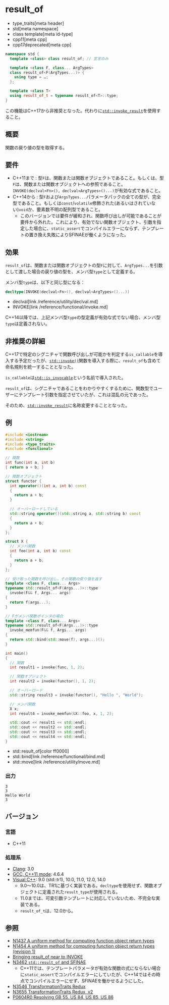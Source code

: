 # result_of
* type_traits[meta header]
* std[meta namespace]
* class template[meta id-type]
* cpp11[meta cpp]
* cpp17deprecated[meta cpp]

```cpp
namespace std {
  template <class> class result_of; // 宣言のみ

  template <class F, class... ArgTypes>
  class result_of<F(ArgTypes...)> {
    using type = …;
  };

  template <class T>
  using result_of_t = typename result_of<T>::type;
}
```

この機能はC++17から非推奨となった。代わりに[`std::invoke_result`](invoke_result.md.nolink)を使用すること。


## 概要
関数の戻り値の型を取得する。


## 要件
- C++11まで : 型`F`は、関数または関数オブジェクトであること。もしくは、型`F`は、関数または関数オブジェクトへの参照であること。`INVOKE(declval<Fn>(), declval<ArgTypes>()...)`が有効な式であること。
- C++14から : 型`F`および`ArgsTypes...`パラメータパックの全ての型が、完全型であること。もしくは`const`/`volatile`修飾された(あるいはされていない)`void`か、要素数不明の配列型であること。
    - このバージョンでは要件が緩和され、関数呼び出しが可能であることが要件から外れた。これにより、有効でない関数オブジェクト、引数を指定した場合に、`static_assert`でコンパイルエラーにならず、テンプレートの置き換え失敗によりSFINAEが働くようになった。


## 効果
`result_of`は、関数または関数オブジェクトの型`F`に対して、`ArgTypes...`を引数として渡した場合の戻り値の型を、メンバ型`type`として定義する。

メンバ型`type`は、以下と同じ型になる：

```cpp
decltype(INVOKE(declval<Fn>(), declval<ArgTypes>()...))
```
* declval[link /reference/utility/declval.md]
* INVOKE[link /reference/functional/invoke.md]

C++14以降では、上記メンバ型`type`の型定義が有効な式でない場合、メンバ型`type`は定義されない。


## 非推奨の詳細
C++17で特定のシグニチャで関数呼び出しが可能かを判定する`is_callable`を導入する予定だったが、[`std::invoke()`](/reference/functional/invoke.md.nolink)関数を導入する際に、`result_of`も含めて命名規則を統一することとなった。

`is_callable`は[`std::is_invocable`](is_invocable.md.nolink)という名前で導入された。

`result_of`は、シグニチャであることをわかりやすくするために、関数型でユーザーにテンプレート引数を指定させていたが、これは混乱の元であった。

そのため、[`std::invoke_result`](invoke_result.md.nolink)に名称変更することとなった。


## 例
```cpp example
#include <iostream>
#include <string>
#include <type_traits>
#include <functional>

// 関数
int func(int a, int b)
{ return a + b; }

// 関数オブジェクト
struct functor {
  int operator()(int a, int b) const
  {
    return a + b;
  }

  // オーバーロードしている
  std::string operator()(std::string a, std::string b) const
  {
    return a + b;
  }
};

struct X {
  // メンバ関数
  int foo(int a, int b) const
  {
    return a + b;
  }
};

// 受け取った関数を呼び出し、その関数の戻り値を返す
template <class F, class... Args>
typename std::result_of<F(Args...)>::type
  invoke(F&& f, Args... args)
{
  return f(args...);
}

// Fがメンバ関数ポインタの場合
template <class F, class... Args>
typename std::result_of<F(Args...)>::type
  invoke_memfun(F&& f, Args... args)
{
  return std::bind(std::move(f), args...)();
}

int main()
{
  // 関数
  int result1 = invoke(func, 1, 2);

  // 関数オブジェクト
  int result2 = invoke(functor(), 1, 2);

  // オーバーロード
  std::string result3 = invoke(functor(), "Hello ", "World");

  // メンバ関数
  X x;
  int result4 = invoke_memfun(&X::foo, x, 1, 2);

  std::cout << result1 << std::endl;
  std::cout << result2 << std::endl;
  std::cout << result3 << std::endl;
  std::cout << result4 << std::endl;
}
```
* std::result_of[color ff0000]
* std::bind[link /reference/functional/bind.md]
* std::move[link /reference/utility/move.md]

### 出力
```
3
3
Hello World
3
```

## バージョン
### 言語
- C++11

### 処理系
- [Clang](/implementation.md#clang): 3.0
- [GCC, C++11 mode](/implementation.md#gcc): 4.6.4
- [Visual C++](/implementation.md#visual_cpp): 9.0 (std::tr1), 10.0, 11.0, 12.0, 14.0
	- 9.0～10.0は、TR1に基づく実装である。`decltype`を使用せず、関数オブジェクトに定義された`result_type`が使用される。
	- 11.0までは、可変引数テンプレートに対応していないため、不完全な実装である。
	- `result_of_t`は、12.0から。


## 参照
- [N1437 A uniform method for computing function object return types](http://www.open-std.org/jtc1/sc22/wg21/docs/papers/2003/n1437.html)
- [N1454 A uniform method for computing function object return types (revision 1)](http://www.open-std.org/jtc1/sc22/wg21/docs/papers/2003/n1454.html)
- [Bringing result_of near to INVOKE](http://www.open-std.org/jtc1/sc22/wg21/docs/papers/2010/n3123.html)
- [N3462 `std::result_of` and SFINAE](http://www.open-std.org/jtc1/sc22/wg21/docs/papers/2012/n3462.html)
    - C++11では、テンプレートパラメータが有効な関数の式にならない場合に`static_assert`でコンパイルエラーにしていたが、C++14ではその時点でコンパイルエラーにせず、SFINAEを働かせるようにした。
- [N3546 TransformationTraits Redux](http://www.open-std.org/jtc1/sc22/wg21/docs/papers/2013/n3546.pdf)
- [N3655 TransformationTraits Redux, v2](http://www.open-std.org/jtc1/sc22/wg21/docs/papers/2013/n3655.pdf)
- [P0604R0 Resolving GB 55, US 84, US 85, US 86](http://www.open-std.org/jtc1/sc22/wg21/docs/papers/2017/p0604r0.html)
